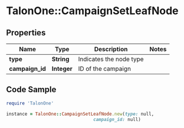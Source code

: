 # TalonOne::CampaignSetLeafNode

## Properties

Name | Type | Description | Notes
------------ | ------------- | ------------- | -------------
**type** | **String** | Indicates the node type | 
**campaign_id** | **Integer** | ID of the campaign | 

## Code Sample

```ruby
require 'TalonOne'

instance = TalonOne::CampaignSetLeafNode.new(type: null,
                                 campaign_id: null)
```


